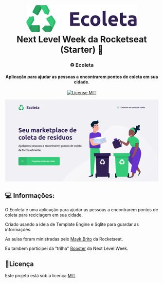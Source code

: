 <h1 align="center">
  <img src="public\assets\logo.svg" alt="Logo">
  <br>
  Next Level Week da Rocketseat (Starter) 🚀
  <br>
</h1>


<h3 align="center">♻️ Ecoleta</h4>

<h4 align="center">Aplicação para ajudar as pessoas a encontrarem pontos de coleta em sua cidade.</h4>
<p align="center">
  <a href="https://opensource.org/licenses/MIT">
    <img src="https://img.shields.io/badge/License-MIT-blue.svg" alt="License MIT">
  </a>
</p>

<img src=".github/image.png" alt="Imagem">


## 💻 Informações:

O Ecoleta é uma aplicação para ajudar as pessoas a encontrarem pontos de coleta para reciclagem em sua cidade. 

Criado usando a ideia de Template Engine e Sqlite para guardar as informações.

As aulas foram ministradas pelo [Mayk Brito](https://github.com/maykbrito) da Rocketseat.

Eu tambem participei da "trilha" [Booster](https://github.com/drawciamage/Next-Level-Week-Booster) da Next Level Week.

## 📝Licença
Este projeto está sob a licença [MIT](LICENSE.md).
